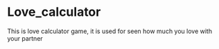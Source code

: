 # Love_calculator
This is love calculator game, it is used for seen how much you love with your partner
